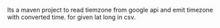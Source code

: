 Its a maven project to read tiemzone from google api and emit timezone with converted time. for given lat long in csv.
